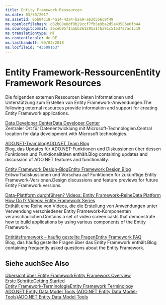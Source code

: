 ```yaml
---
title: Entity Framework-Ressourcen
ms.date: 03/30/2017
ms.assetid: 0bb04c18-4a14-42a4-baa9-a63d556c9f49
ms.openlocfilehash: d32b88e0df0b29ccf7fb5e9ba2d5a43585e0fb44
ms.sourcegitcommit: 2eceb05f1a5bb261291a1f6a91c5153727ac1c19
ms.translationtype: MT
ms.contentlocale: de-DE
ms.lasthandoff: 09/04/2018
ms.locfileid: "43509163"
---
```

# <a name="entity-framework-resources"></a><span data-ttu-id="156f7-102">Entity Framework-Ressourcen</span><span class="sxs-lookup"><span data-stu-id="156f7-102">Entity Framework Resources</span></span>
<span data-ttu-id="156f7-103">Die folgenden externen Ressourcen bieten Informationen und Unterstützung zum Erstellen von Entity Framework-Anwendungen.</span><span class="sxs-lookup"><span data-stu-id="156f7-103">The following external resources provide information and support for creating Entity Framework applications.</span></span>  
  
 [<span data-ttu-id="156f7-104">Data Developer Center</span><span class="sxs-lookup"><span data-stu-id="156f7-104">Data Developer Center</span></span>](https://go.microsoft.com/fwlink/?LinkId=213876)  
 <span data-ttu-id="156f7-105">Zentraler Ort für Datenentwicklung mit Microsoft-Technologien.</span><span class="sxs-lookup"><span data-stu-id="156f7-105">Central location for data development with Microsoft technologies.</span></span>  
  
 [<span data-ttu-id="156f7-106">ADO.NET-Teamblog</span><span class="sxs-lookup"><span data-stu-id="156f7-106">ADO.NET Team Blog</span></span>](https://go.microsoft.com/fwlink/?LinkId=91905)  
 <span data-ttu-id="156f7-107">Blog, das Updates für ADO.NET-Funktionen und Diskussionen über dessen Funktionen und Funktionalitäten enthält.</span><span class="sxs-lookup"><span data-stu-id="156f7-107">Blog containing updates and discussion of ADO.NET features and functionality.</span></span>  
  
 [<span data-ttu-id="156f7-108">Entity Framework Design-Blog</span><span class="sxs-lookup"><span data-stu-id="156f7-108">Entity Framework Design Blog</span></span>](https://go.microsoft.com/fwlink/?LinkId=186888)  
 <span data-ttu-id="156f7-109">Entwurfsdiskussionen und Vorschau auf Funktionen für zukünftige Entity Framework-Versionen.</span><span class="sxs-lookup"><span data-stu-id="156f7-109">Design discussions and feature previews for future Entity Framework versions.</span></span>  
  
 [<span data-ttu-id="156f7-110">Data-Plattform durchführen? Videos: Entity Framework-Reihe</span><span class="sxs-lookup"><span data-stu-id="156f7-110">Data Platform How Do I? Videos: Entity Framework Series</span></span>](https://go.microsoft.com/fwlink/?LinkId=124600)  
 <span data-ttu-id="156f7-111">Enthält eine Reihe von Videos, die die Erstellung von Anwendungen unter Verwendung verschiedener Entity Framework-Komponenten veranschaulichen.</span><span class="sxs-lookup"><span data-stu-id="156f7-111">Contains a set of video screen casts that demonstrate how to build applications by using various components of the Entity Framework.</span></span>  
  
 [<span data-ttu-id="156f7-112">Entitätsframework – häufig gestellte Fragen</span><span class="sxs-lookup"><span data-stu-id="156f7-112">Entity Framework FAQ</span></span>](https://go.microsoft.com/fwlink/?LinkID=213877)  
 <span data-ttu-id="156f7-113">Blog, das häufig gestellte Fragen über das Entity Framework enthält.</span><span class="sxs-lookup"><span data-stu-id="156f7-113">Blog containing frequently asked questions about the Entity Framework.</span></span>  
  
## <a name="see-also"></a><span data-ttu-id="156f7-114">Siehe auch</span><span class="sxs-lookup"><span data-stu-id="156f7-114">See Also</span></span>  
 [<span data-ttu-id="156f7-115">Übersicht über Entity Framework</span><span class="sxs-lookup"><span data-stu-id="156f7-115">Entity Framework Overview</span></span>](../../../../../docs/framework/data/adonet/ef/overview.md)  
 [<span data-ttu-id="156f7-116">Erste Schritte</span><span class="sxs-lookup"><span data-stu-id="156f7-116">Getting Started</span></span>](../../../../../docs/framework/data/adonet/ef/getting-started.md)  
 [<span data-ttu-id="156f7-117">Entity Framework-Terminologie</span><span class="sxs-lookup"><span data-stu-id="156f7-117">Entity Framework Terminology</span></span>](../../../../../docs/framework/data/adonet/ef/terminology.md)  
 [<span data-ttu-id="156f7-118">ADO.NET Entity Data Model Tools (ADO.NET Entity Data Model-Tools)</span><span class="sxs-lookup"><span data-stu-id="156f7-118">ADO.NET Entity Data Model  Tools</span></span>](https://msdn.microsoft.com/library/91076853-0881-421b-837a-f582f36be527)
